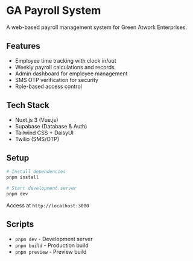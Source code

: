 # GA Payroll System

A web-based payroll management system for Green Atwork Enterprises.

## Features
- Employee time tracking with clock in/out
- Weekly payroll calculations and records
- Admin dashboard for employee management
- SMS OTP verification for security
- Role-based access control

## Tech Stack
- Nuxt.js 3 (Vue.js)
- Supabase (Database & Auth)
- Tailwind CSS + DaisyUI
- Twilio (SMS/OTP)

## Setup
```bash
# Install dependencies
pnpm install

# Start development server
pnpm dev
```

Access at `http://localhost:3000`

## Scripts
- `pnpm dev` - Development server
- `pnpm build` - Production build
- `pnpm preview` - Preview build
